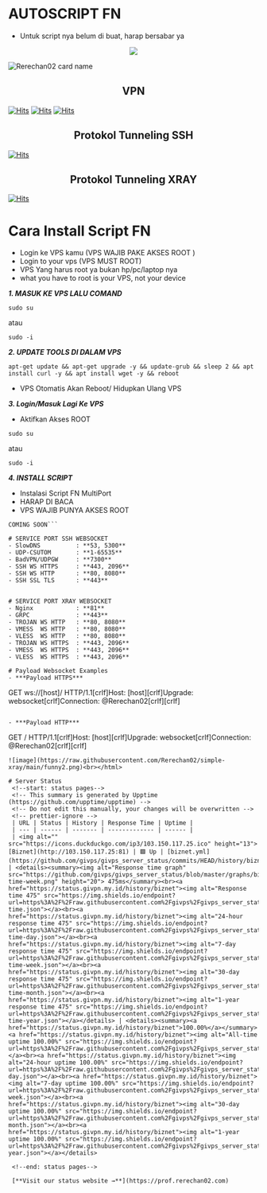 # AUTOSCRIPT FN
- Untuk script nya belum di buat, harap bersabar ya

<p align="center">
<img src="https://readme-typing-svg.herokuapp.com?color=%2336BCF7&center=true&vCenter=true&lines=FN+PROJECT" />
</p>

![Rerechan02 card name](https://cardivo.vercel.app/api?name=Rerechan02%20(ADMIN)&description=Hi,%20everyone!%20and%20Nice%20to%20meet%20you%20%F0%9F%91%8B&image=https://raw.githubusercontent.com/Rerechan02/simple-xray/main/funny1.jpg?v=4&backgroundColor=%23ecf0f1&telegram=/&github=Rerechan02&pattern=leaf&colorPattern=%23eaeaea)

<h2 align="center">VPN</h2>

[![Hits](https://img.shields.io/badge/SSH-F38020?style=for-the-badge&logo=Cloudflare&logoColor=white&edge_flat=false)](https://github.com/fisabiliyusri/MANTAPV3)
[![Hits](https://img.shields.io/badge/XRAY-F38020?style=for-the-badge&logo=Cloudflare&logoColor=white&edge_flat=false)](https://github.com/fisabiliyusri/MANTAPV3)
[![Hits](https://img.shields.io/badge/SLOWDNS-F38020?style=for-the-badge&logo=Cloudflare&logoColor=white&edge_flat=false)](https://github.com/fisabiliyusri/MANTAPV3)
</h2>
<h2 align="center">Protokol Tunneling SSH</h2>

[![Hits](https://img.shields.io/badge/SSH-WEBSOCKET_&_SLOWDNS_&_SSL-F38020?style=for-the-badge&logo=Cloudflare&logoColor=white&edge_flat=false)](https://github.com/fisabiliyusri/MANTAPV3)
</h2>
<h2 align="center">Protokol Tunneling XRAY</h2>

[![Hits](https://img.shields.io/badge/XRAY_VLESS/VMESS/TROJAN-WEBSOCKET_&_DNSTT_GRPC_XTLS-F38020?style=for-the-badge&logo=Cloudflare&logoColor=white&edge_flat=false)](https://github.com/fisabiliyusri/MANTAPV3)
</h2>

# Cara Install Script FN
- Login ke VPS kamu (VPS WAJIB PAKE AKSES ROOT )
- Login to your vps (VPS MUST ROOT)
- VPS Yang harus root ya bukan hp/pc/laptop nya
- what you have to root is your VPS, not your device

***1. MASUK KE VPS LALU COMAND***
```
sudo su
```
atau
```
sudo -i
```

***2. UPDATE TOOLS DI DALAM VPS***

```
apt-get update && apt-get upgrade -y && update-grub && sleep 2 && apt install curl -y && apt install wget -y && reboot
```
- VPS Otomatis Akan Reboot/ Hidupkan Ulang VPS

***3. Login/Masuk Lagi Ke VPS***
- Aktifkan Akses ROOT
```
sudo su
```
atau
```
sudo -i
```
***4. INSTALL SCRIPT***
- Instalasi Script FN MultiPort
- HARAP DI BACA
- VPS WAJIB PUNYA AKSES ROOT
```
COMING SOON```

# SERVICE PORT SSH WEBSOCKET
- SlowDNS          : **53, 5300**
- UDP-CSUTOM       : **1-65535**
- BadVPN/UDPGW     : **7300**
- SSH WS HTTPS     : **443, 2096**
- SSH WS HTTP      : **80, 8080**
- SSH SSL TLS      : **443**


# SERVICE PORT XRAY WEBSOCKET
- Nginx            : **81**
- GRPC             : **443**
- TROJAN WS HTTP   : **80, 8080**
- VMESS  WS HTTP   : **80, 8080**
- VLESS  WS HTTP   : **80, 8080**
- TROJAN WS HTTPS  : **443, 2096**
- VMESS  WS HTTPS  : **443, 2096**
- VLESS  WS HTTPS  : **443, 2096**

# Payload Websocket Examples
- ***Payload HTTPS***
```
GET ws://[host]/ HTTP/1.1[crlf]Host: [host][crlf]Upgrade: websocket[crlf]Connection: @Rerechan02[crlf][crlf]
```

- ***Payload HTTP***
```
GET / HTTP/1.1[crlf]Host: [host][crlf]Upgrade: websocket[crlf]Connection: @Rerechan02[crlf][crlf]
```
![image](https://raw.githubusercontent.com/Rerechan02/simple-xray/main/funny2.png)<br></html>

# Server Status 
 <!--start: status pages--> 
 <!-- This summary is generated by Upptime (https://github.com/upptime/upptime) --> 
 <!-- Do not edit this manually, your changes will be overwritten --> 
 <!-- prettier-ignore --> 
 | URL | Status | History | Response Time | Uptime | 
 | --- | ------ | ------- | ------------- | ------ | 
 | <img alt="" src="https://icons.duckduckgo.com/ip3/103.150.117.25.ico" height="13"> [Biznet](http://103.150.117.25:81) | 🟩 Up | [biznet.yml](https://github.com/givps/givps_server_status/commits/HEAD/history/biznet.yml) | <details><summary><img alt="Response time graph" src="https://github.com/givps/givps_server_status/blob/master/graphs/biznet/response-time-week.png" height="20"> 475ms</summary><br><a href="https://status.givpn.my.id/history/biznet"><img alt="Response time 475" src="https://img.shields.io/endpoint?url=https%3A%2F%2Fraw.githubusercontent.com%2Fgivps%2Fgivps_server_status%2FHEAD%2Fapi%2Fbiznet%2Fresponse-time.json"></a><br><a href="https://status.givpn.my.id/history/biznet"><img alt="24-hour response time 475" src="https://img.shields.io/endpoint?url=https%3A%2F%2Fraw.githubusercontent.com%2Fgivps%2Fgivps_server_status%2FHEAD%2Fapi%2Fbiznet%2Fresponse-time-day.json"></a><br><a href="https://status.givpn.my.id/history/biznet"><img alt="7-day response time 475" src="https://img.shields.io/endpoint?url=https%3A%2F%2Fraw.githubusercontent.com%2Fgivps%2Fgivps_server_status%2FHEAD%2Fapi%2Fbiznet%2Fresponse-time-week.json"></a><br><a href="https://status.givpn.my.id/history/biznet"><img alt="30-day response time 475" src="https://img.shields.io/endpoint?url=https%3A%2F%2Fraw.githubusercontent.com%2Fgivps%2Fgivps_server_status%2FHEAD%2Fapi%2Fbiznet%2Fresponse-time-month.json"></a><br><a href="https://status.givpn.my.id/history/biznet"><img alt="1-year response time 475" src="https://img.shields.io/endpoint?url=https%3A%2F%2Fraw.githubusercontent.com%2Fgivps%2Fgivps_server_status%2FHEAD%2Fapi%2Fbiznet%2Fresponse-time-year.json"></a></details> | <details><summary><a href="https://status.givpn.my.id/history/biznet">100.00%</a></summary><a href="https://status.givpn.my.id/history/biznet"><img alt="All-time uptime 100.00%" src="https://img.shields.io/endpoint?url=https%3A%2F%2Fraw.githubusercontent.com%2Fgivps%2Fgivps_server_status%2FHEAD%2Fapi%2Fbiznet%2Fuptime.json"></a><br><a href="https://status.givpn.my.id/history/biznet"><img alt="24-hour uptime 100.00%" src="https://img.shields.io/endpoint?url=https%3A%2F%2Fraw.githubusercontent.com%2Fgivps%2Fgivps_server_status%2FHEAD%2Fapi%2Fbiznet%2Fuptime-day.json"></a><br><a href="https://status.givpn.my.id/history/biznet"><img alt="7-day uptime 100.00%" src="https://img.shields.io/endpoint?url=https%3A%2F%2Fraw.githubusercontent.com%2Fgivps%2Fgivps_server_status%2FHEAD%2Fapi%2Fbiznet%2Fuptime-week.json"></a><br><a href="https://status.givpn.my.id/history/biznet"><img alt="30-day uptime 100.00%" src="https://img.shields.io/endpoint?url=https%3A%2F%2Fraw.githubusercontent.com%2Fgivps%2Fgivps_server_status%2FHEAD%2Fapi%2Fbiznet%2Fuptime-month.json"></a><br><a href="https://status.givpn.my.id/history/biznet"><img alt="1-year uptime 100.00%" src="https://img.shields.io/endpoint?url=https%3A%2F%2Fraw.githubusercontent.com%2Fgivps%2Fgivps_server_status%2FHEAD%2Fapi%2Fbiznet%2Fuptime-year.json"></a></details> 
  
 <!--end: status pages--> 
  
 [**Visit our status website →**](https://prof.rerechan02.com)
